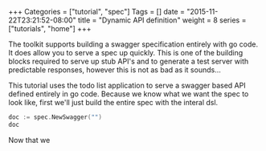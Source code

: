 +++
Categories = ["tutorial", "spec"]
Tags = []
date = "2015-11-22T23:21:52-08:00"
title = "Dynamic API definition"
weight = 8
series = ["tutorials", "home"]
+++

The toolkit supports building a swagger specification entirely with go code. It does allow you to serve a spec up quickly. This is one of the building blocks required to serve up stub API's and to generate a test server with predictable responses, however this is not as bad as it sounds...

<!--more-->

This tutorial uses the todo list application to serve a swagger based API defined entirely in go code.
Because we know what we want the spec to look like, first we'll just build the entire spec with the interal dsl.

```go
doc := spec.NewSwagger("")
doc
```

Now that we
